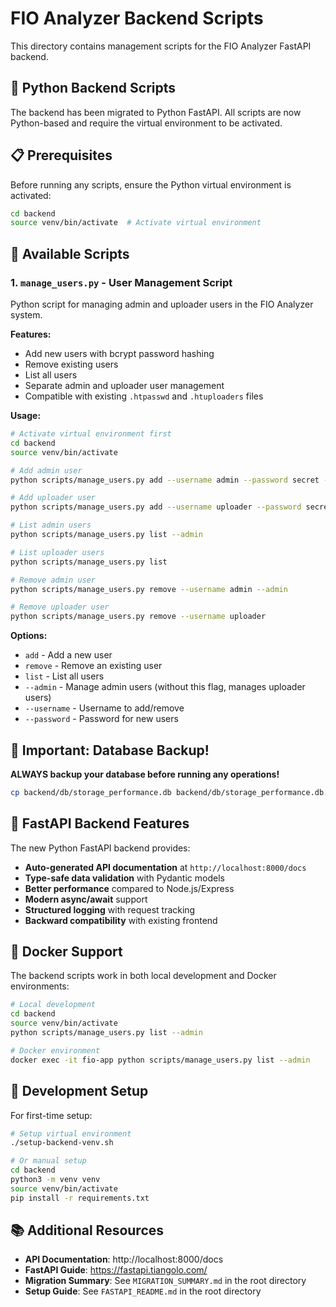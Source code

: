 # FIO Analyzer Backend Scripts

This directory contains management scripts for the FIO Analyzer FastAPI backend.

## 🐍 Python Backend Scripts

The backend has been migrated to Python FastAPI. All scripts are now Python-based and require the virtual environment to be activated.

## 📋 Prerequisites

Before running any scripts, ensure the Python virtual environment is activated:

```bash
cd backend
source venv/bin/activate  # Activate virtual environment
```

## 🔧 Available Scripts

### 1. `manage_users.py` - User Management Script

Python script for managing admin and uploader users in the FIO Analyzer system.

**Features:**
- Add new users with bcrypt password hashing
- Remove existing users
- List all users
- Separate admin and uploader user management
- Compatible with existing `.htpasswd` and `.htuploaders` files

**Usage:**
```bash
# Activate virtual environment first
cd backend
source venv/bin/activate

# Add admin user
python scripts/manage_users.py add --username admin --password secret --admin

# Add uploader user  
python scripts/manage_users.py add --username uploader --password secret

# List admin users
python scripts/manage_users.py list --admin

# List uploader users
python scripts/manage_users.py list

# Remove admin user
python scripts/manage_users.py remove --username admin --admin

# Remove uploader user
python scripts/manage_users.py remove --username uploader
```

**Options:**
- `add` - Add a new user
- `remove` - Remove an existing user  
- `list` - List all users
- `--admin` - Manage admin users (without this flag, manages uploader users)
- `--username` - Username to add/remove
- `--password` - Password for new users

## 🚨 Important: Database Backup!

**ALWAYS backup your database before running any operations!**

```bash
cp backend/db/storage_performance.db backend/db/storage_performance.db.backup
```

## 🔄 FastAPI Backend Features

The new Python FastAPI backend provides:

- **Auto-generated API documentation** at `http://localhost:8000/docs`
- **Type-safe data validation** with Pydantic models
- **Better performance** compared to Node.js/Express
- **Modern async/await** support
- **Structured logging** with request tracking
- **Backward compatibility** with existing frontend

## 🐳 Docker Support

The backend scripts work in both local development and Docker environments:

```bash
# Local development
cd backend
source venv/bin/activate
python scripts/manage_users.py list --admin

# Docker environment
docker exec -it fio-app python scripts/manage_users.py list --admin
```

## 🔧 Development Setup

For first-time setup:

```bash
# Setup virtual environment
./setup-backend-venv.sh

# Or manual setup
cd backend
python3 -m venv venv
source venv/bin/activate
pip install -r requirements.txt
```

## 📚 Additional Resources

- **API Documentation**: http://localhost:8000/docs
- **FastAPI Guide**: https://fastapi.tiangolo.com/
- **Migration Summary**: See `MIGRATION_SUMMARY.md` in the root directory
- **Setup Guide**: See `FASTAPI_README.md` in the root directory